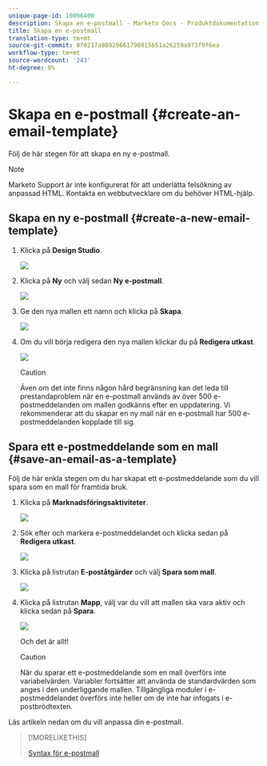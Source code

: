 ```yaml
---
unique-page-id: 10096400
description: Skapa en e-postmall - Marketo Docs - Produktdokumentation
title: Skapa en e-postmall
translation-type: tm+mt
source-git-commit: 0f0217a88929661798015b51a26259a973f9f6ea
workflow-type: tm+mt
source-wordcount: '243'
ht-degree: 0%

---
```



# Skapa en e-postmall {#create-an-email-template}

Följ de här stegen för att skapa en ny e-postmall.

>[!NOTE]
>
>Marketo Support är inte konfigurerat för att underlätta felsökning av anpassad HTML. Kontakta en webbutvecklare om du behöver HTML-hjälp.

## Skapa en ny e-postmall {#create-a-new-email-template}

1. Klicka på **Design Studio**.

   ![](assets/designstudio.png)

1. Klicka på **Ny** och välj sedan **Ny e-postmall**.

   ![](assets/ds-two.png)

1. Ge den nya mallen ett namn och klicka på **Skapa**.

   ![](assets/three-1.png)

1. Om du vill börja redigera den nya mallen klickar du på **Redigera utkast**.

   ![](assets/4.png)

   >[!CAUTION]
   >
   >Även om det inte finns någon hård begränsning kan det leda till prestandaproblem när en e-postmall används av över 500 e-postmeddelanden om mallen godkänns efter en uppdatering. Vi rekommenderar att du skapar en ny mall när en e-postmall har 500 e-postmeddelanden kopplade till sig.

## Spara ett e-postmeddelande som en mall {#save-an-email-as-a-template}

Följ de här enkla stegen om du har skapat ett e-postmeddelande som du vill spara som en mall för framtida bruk.

1. Klicka på **Marknadsföringsaktiviteter**.

   ![](assets/one.png)

1. Sök efter och markera e-postmeddelandet och klicka sedan på **Redigera utkast**.

   ![](assets/two-1.png)

1. Klicka på listrutan **E-poståtgärder** och välj **Spara som mall**.

   ![](assets/four-1.png)

1. Klicka på listrutan **Mapp**, välj var du vill att mallen ska vara aktiv och klicka sedan på **Spara**.

   ![](assets/five-1.png)

   Och det är allt!

   >[!CAUTION]
   >
   >När du sparar ett e-postmeddelande som en mall överförs inte variabelvärden. Variabler fortsätter att använda de standardvärden som anges i den underliggande mallen. Tillgängliga moduler i e-postmeddelandet överförs inte heller om de inte har infogats i e-postbrödtexten.

Läs artikeln nedan om du vill anpassa din e-postmall.

>[!MORELIKETHIS]
>
>[Syntax för e-postmall](/help/marketo/product-docs/email-marketing/general/email-editor-2/email-template-syntax.md)
